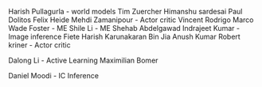 
Harish Pullagurla - world models
Tim Zuercher
Himanshu sardesai
Paul Dolitos
Felix Heide 
Mehdi Zamanipour - Actor critic
Vincent Rodrigo Marco
Wade Foster - ME
Shile Li - ME
Shehab Abdelgawad
Indrajeet Kumar - Image inference
Fiete
Harish Karunakaran
Bin Jia
Anush Kumar
Robert kriner - Actor critic

Dalong Li - Active Learning
Maximilian Bomer 


Daniel Moodi - IC Inference 
